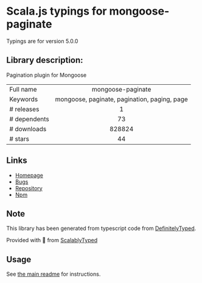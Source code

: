 
# Scala.js typings for mongoose-paginate

Typings are for version 5.0.0

## Library description:
Pagination plugin for Mongoose

|                    |                 |
| ------------------ | :-------------: |
| Full name          | mongoose-paginate |
| Keywords           | mongoose, paginate, pagination, paging, page |
| # releases         | 1 |
| # dependents       | 73 |
| # downloads        | 828824 |
| # stars            | 44 |

## Links
- [Homepage](https://github.com/edwardhotchkiss/mongoose-paginate#readme)
- [Bugs](https://github.com/edwardhotchkiss/mongoose-paginate/issues)
- [Repository](https://github.com/edwardhotchkiss/mongoose-paginate)
- [Npm](https://www.npmjs.com/package/mongoose-paginate)
    


## Note
This library has been generated from typescript code from [DefinitelyTyped](https://definitelytyped.org).

Provided with :purple_heart: from [ScalablyTyped](https://github.com/oyvindberg/ScalablyTyped)

## Usage
See [the main readme](../../readme.md) for instructions.


